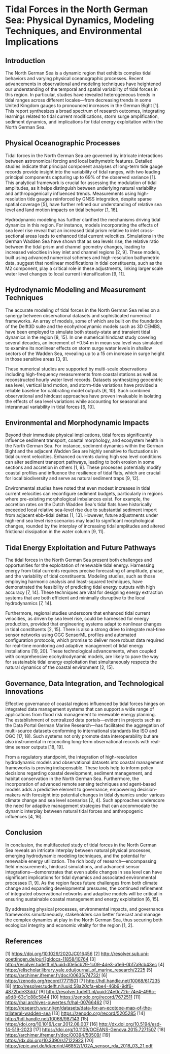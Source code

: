 # Tidal Forces in the North German Sea: Physical Dynamics, Modeling Techniques, and Environmental Implications

## Introduction

The North German Sea is a dynamic region that exhibits complex tidal behaviors and varying physical oceanographic processes. Recent advancements in observational and modeling techniques have heightened our understanding of the temporal and spatial variability of tidal forces in this region. In particular, studies have revealed heterogeneous trends in tidal ranges across different locales—from decreasing trends in some United Kingdom gauges to pronounced increases in the German Bight [1]. This report synthesizes a broad spectrum of research outcomes, integrating learnings related to tidal current modifications, storm surge amplification, sediment dynamics, and implications for tidal energy exploitation within the North German Sea.

## Physical Oceanographic Processes

Tidal forces in the North German Sea are governed by intricate interactions between astronomical forcing and local bathymetric features. Detailed studies indicate that principal component analyses of long-term tide gauge records provide insight into the variability of tidal ranges, with two leading principal components capturing up to 69% of the observed variance [1]. This analytical framework is crucial for assessing the modulation of tidal amplitudes, as it helps distinguish between underlying natural variability and anthropogenically influenced trends. Measurements using high-resolution tide gauges reinforced by GNSS integration, despite sparse spatial coverage [5], have further refined our understanding of relative sea level and land motion impacts on tidal behavior [1, 16].

Hydrodynamic modeling has further clarified the mechanisms driving tidal dynamics in this region. For instance, models incorporating the effects of sea level rise reveal that an increased tidal prism relative to inlet cross-sectional areas leads to enhanced tidal current velocities. Simulations in the German Wadden Sea have shown that as sea levels rise, the relative ratio between the tidal prism and channel geometry changes, leading to increased velocities in key inlet and channel regions [2, 9]. These models, built using advanced numerical schemes and high-resolution bathymetric data, suggest that nonlinear modifications in tidal constituents, such as the M2 component, play a critical role in these adjustments, linking larger scale water level changes to local current intensification [9, 11].

## Hydrodynamic Modeling and Measurement Techniques

The accurate modeling of tidal forces in the North German Sea relies on a synergy between observational datasets and sophisticated numerical frameworks. An array of models, some of which are built on the foundation of the Delft3D suite and the ecohydrodynamic models such as 3D CEMBS, have been employed to simulate both steady-state and transient tidal dynamics in the region [8, 15]. In one numerical hindcast study covering several decades, an increment of +0.54 m in mean sea level was simulated to examine its nonlinear effects on storm surge water levels in shallow sectors of the Wadden Sea, revealing up to a 15 cm increase in surge height in those sensitive areas [3, 9].

These numerical studies are supported by multi-scale observations including high-frequency measurements from coastal stations as well as reconstructed hourly water level records. Datasets synthesizing geocentric sea level, vertical land motion, and storm-tide variations have provided a reliable baseline for calibrating model outputs [6, 10]. Such combined observational and hindcast approaches have proven invaluable in isolating the effects of sea level variations while accounting for seasonal and interannual variability in tidal forces [6, 10].

## Environmental and Morphodynamic Impacts

Beyond their immediate physical implications, tidal forces significantly influence sediment transport, coastal morphology, and ecosystem health in the North German Sea. For instance, sediment dynamics within the German Bight and the adjacent Wadden Sea are highly sensitive to fluctuations in tidal current velocities. Enhanced currents during high sea level conditions can alter sediment transport pathways, leading to both erosion in some sections and accretion in others [1, 9]. These processes potentially modify coastal profiles and influence the resilience of tidal flats, which are crucial for local biodiversity and serve as natural sediment traps [9, 12].

Environmental studies have noted that even modest increases in tidal current velocities can reconfigure sediment budgets, particularly in regions where pre-existing morphological imbalances exist. For example, the accretion rates on the Dutch Wadden Sea's tidal flats have historically exceeded local relative sea-level rise due to substantial sediment import from adjacent ebb-tidal deltas [1, 13]. However, future adjustments under high-end sea level rise scenarios may lead to significant morphological changes, rounded by the interplay of increasing tidal amplitudes and altered frictional dissipation in the water column [9, 11].

## Tidal Energy Exploitation and Future Pathways

The tidal forces in the North German Sea present both challenges and opportunities for the exploitation of renewable tidal energy. Harnessing energy from tidal currents requires precise forecasting of amplitude, phase, and the variability of tidal constituents. Modeling studies, such as those employing harmonic analysis and least-squared techniques, have demonstrated the feasibility of predicting tidal energy outputs with high accuracy [7, 14]. These techniques are vital for designing energy extraction systems that are both efficient and minimally disruptive to the local hydrodynamics [7, 14].

Furthermore, regional studies underscore that enhanced tidal current velocities, as driven by sea level rise, could be harnessed for energy production, provided that engineering systems adapt to nonlinear changes in tidal constituents [2, 15]. There is also a strong drive to integrate real-time sensor networks using OGC SensorML profiles and automated configuration protocols, which promise to deliver more robust data required for real-time monitoring and adaptive management of tidal energy installations [19, 20]. These technological advancements, when coupled with comprehensive ecohydrodynamic models, are likely to pave the way for sustainable tidal energy exploitation that simultaneously respects the natural dynamics of the coastal environment [2, 15].

## Governance, Data Integration, and Technological Innovations

Effective governance of coastal regions influenced by tidal forces hinges on integrated data management systems that can support a wide range of applications from flood risk management to renewable energy planning. The establishment of centralized data portals—evident in projects such as the Data Portal German Marine Research—has facilitated the aggregation of multi-source datasets conforming to international standards like ISO and OGC [17, 18]. Such systems not only promote data interoperability but are also instrumental in reconciling long-term observational records with real-time sensor outputs [18, 19].

From a regulatory standpoint, the integration of high-resolution hydrodynamic models and observational datasets into coastal management frameworks is proving indispensable. These tools help to inform policy decisions regarding coastal development, sediment management, and habitat conservation in the North German Sea. Furthermore, the incorporation of advanced remote sensing techniques and agent-based models adds a predictive element to governance, empowering decision-makers with foresight into potential changes in tidal dynamics under various climate change and sea level scenarios [2, 4]. Such approaches underscore the need for adaptive management strategies that can accommodate the dynamic interplay between natural tidal forces and anthropogenic influences [4, 16].

## Conclusion

In conclusion, the multifaceted study of tidal forces in the North German Sea reveals an intricate interplay between natural physical processes, emerging hydrodynamic modeling techniques, and the potential for renewable energy utilization. The rich body of research—encompassing field measurements, hindcast simulations, and advanced sensor integrations—demonstrates that even subtle changes in sea level can have significant implications for tidal dynamics and associated environmental processes [1, 9]. As the region faces future challenges from both climate change and expanding developmental pressures, the continued refinement of integrated observational networks and adaptive models will be critical in ensuring sustainable coastal management and energy exploitation [6, 15].

By addressing physical processes, environmental impacts, and governance frameworks simultaneously, stakeholders can better forecast and manage the complex dynamics at play in the North German Sea, thus securing both ecological integrity and economic vitality for the region [1, 2].

## References

[1] https://doi.org/10.1029/2020JC016456
[2] http://resolver.sub.uni-goettingen.de/purl?gldocs-11858/10764
[3] http://resolver.tudelft.nl/uuid:d0e5cb29-1c09-4de3-a1e6-0b17a9cb43ec
[4] https://elischolar.library.yale.edu/journal_of_marine_research/2225
[5] https://archimer.ifremer.fr/doc/00635/74732/
[6] https://zenodo.org/record/7771501
[7] http://hdl.handle.net/10068/617235
[8] http://resolver.tudelft.nl/uuid:58a20cfa-ebe4-46b9-9df6-4872bde33dd7
[9] http://resolver.tudelft.nl/uuid:24e0c72b-74e4-499c-a9d8-63c1c88c5844
[10] https://zenodo.org/record/7672511
[11] https://hal.archives-ouvertes.fr/hal-00766462
[12] https://research.wur.nl/en/datasets/data-for-an-ecotope-map-of-the-trilateral-wadden-sea
[13] https://zenodo.org/record/5205285
[14] http://hdl.handle.net/10068/987143
[15] https://doi.org/10.1016/j.csr.2012.08.007
[16] http://dx.doi.org/10.5194/esd-14-519-2023
[17] https://doi.org/10.1109/OCEANS-Genova.2015.7271507
[18] https://archimer.ifremer.fr/doc/00394/50509/
[19] https://dx.doi.org/10.3390/s17122923
[20] https://epic.awi.de/id/eprint/46852/1/O2A_sensor_rda_2018_03_21.pdf